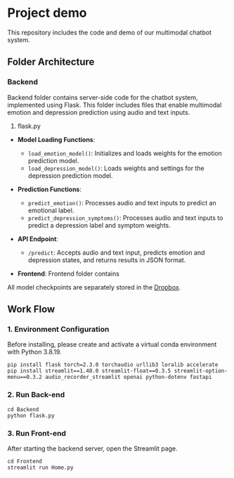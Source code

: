 # Project demo
This repository includes the code and demo of our multimodal chatbot system.

## Folder Architecture
### **Backend**
Backend folder contains server-side code for the chatbot system, implemented using Flask. This folder includes files that enable multimodal emotion and depression prediction using audio and text inputs.
1. flask.py
- **Model Loading Functions**:
  - `load_emotion_model()`: Initializes and loads weights for the emotion prediction model.
  - `load_depression_model()`: Loads weights and settings for the depression prediction model.

- **Prediction Functions**:
  - `predict_emotion()`: Processes audio and text inputs to predict an emotional label.
  - `predict_depression_symptoms()`: Processes audio and text inputs to predict a depression label and symptom weights.

- **API Endpoint**:
  - `/predict`: Accepts audio and text input, predicts emotion and depression states, and returns results in JSON format.

* **Frontend**: Frontend folder contains

All model checkpoints are separately stored in the [Dropbox](https://www.dropbox.com/scl/fo/eij3dnkeccbyzuvc4qavm/AOs9R-huka-AIwXPsvd_0Ao?rlkey=tn5hqll9arnunbyz8odu3sz5y&st=59t5deol&dl=0).

## Work Flow
### 1. Environment Configuration
Before installing, please create and activate a virtual conda environment with Python 3.8.19.
```
pip install flask torch=2.3.0 torchaudio urllib3 loralib accelerate
pip install streamlit==1.40.0 streamlit-float==0.3.5 streamlit-option-menu==0.3.2 audio_recorder_streamlit openai python-dotenv fastapi
```

### 2. Run Back-end
```
cd Backend
python flask.py
```

### 3. Run Front-end
After starting the backend server, open the Streamlit page.
```
cd Frontend
streamlit run Home.py
```


